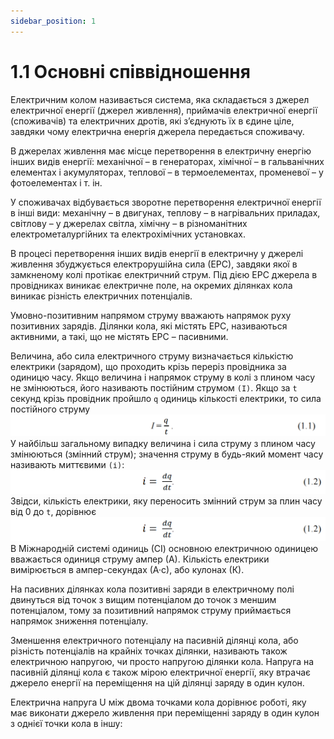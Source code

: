 ```yaml
---
sidebar_position: 1
---
```


# 1.1 Основні співвідношення

Електричним колом називається система, яка складається з джерел електричної енергії (джерел живлення), приймачів електричної енергії (споживачів) та електричних дротів, які з’єднують їх в єдине ціле, завдяки чому електрична енергія джерела передається споживачу.

В джерелах живлення має місце перетворення в електричну енергію інших видів енергії: механічної – в генераторах, хімічної – в гальванічних елементах і акумуляторах, теплової – в термоелементах, променевої – у фотоелементах і т. ін.

У споживачах відбувається зворотне перетворення електричної енергії в інші види: механічну – в двигунах, теплову – в нагрівальних приладах, світлову – у джерелах світла, хімічну – в різноманітних електрометалургійних та електрохімічних установках.

В процесі перетворення інших видів енергії в електричну у джерелі живлення збуджується електрорушійна сила (ЕРС), завдяки якої в замкненому колі протікає електричний струм. Під дією ЕРС джерела в провідниках виникає електричне поле, на окремих ділянках кола виникає різність електричних потенціалів.

Умовно-позитивним напрямом струму вважають напрямок руху позитивних зарядів. Ділянки кола, які містять ЕРС, називаються активними, а такі, що не містять ЕРС – пасивними.

Величина, або сила електричного струму визначається кількістю електрики (зарядом), що проходить крізь переріз провідника за одиницю часу. Якщо величина і напрямок струму в колі з плином часу не змінюються, його називають постійним струмом `(І)`. Якщо за `t` секунд крізь провідник пройшло `q` одиниць кількості електрики, то сила постійного струму
![](./img/1.1.png)
У найбільш загальному випадку величина і сила струму з плином часу змінюються (змінний струм); значення струму в будь-який момент часу називають миттєвими `(і)`:
![](./img/1.2.png)
Звідси, кількість електрики, яку переносить змінний струм за плин часу від 0 до `t`, дорівнює
![](./img/1.2.png)
В Міжнародній системі одиниць (СІ) основною електричною одиницею вважається одиниця струму ампер (А). Кількість електрики вимірюється в ампер-секундах (А·с), або кулонах (К).

На пасивних ділянках кола позитивні заряди в електричному полі двинуться від точок з вищим потенціалом до точок з меншим потенціалом, тому за позитивний напрямок струму приймається напрямок зниження потенціалу.

Зменшення електричного потенціалу на пасивній ділянці кола, або різність потенціалів на крайніх точках ділянки, називають також електричною напругою, чи просто напругою ділянки кола. Напруга на пасивній ділянці кола є також мірою електричної енергії, яку втрачає джерело енергії на переміщення на цій ділянці заряду в один кулон.

Електрична напруга U між двома точками кола дорівнює роботі, яку має виконати джерело живлення при переміщенні заряду в один кулон з однієї точки кола в іншу:
